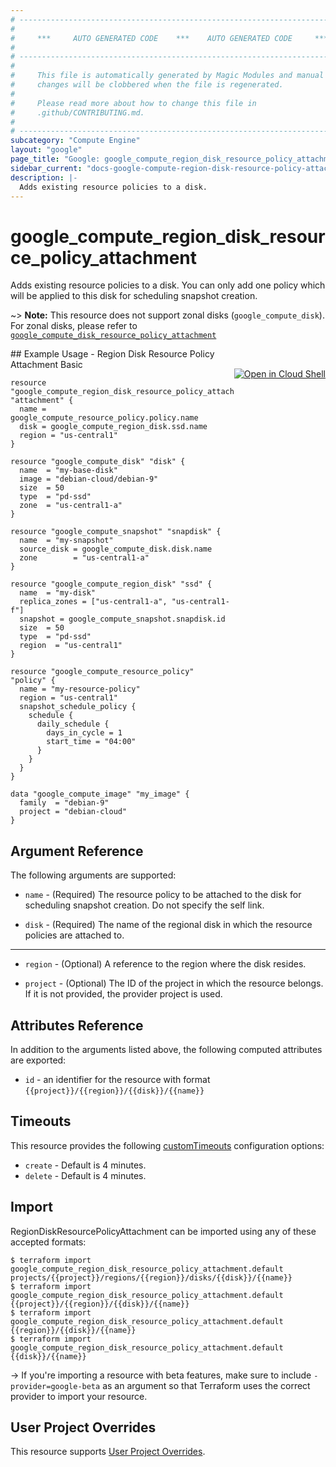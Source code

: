 ```yaml
---
# ----------------------------------------------------------------------------
#
#     ***     AUTO GENERATED CODE    ***    AUTO GENERATED CODE     ***
#
# ----------------------------------------------------------------------------
#
#     This file is automatically generated by Magic Modules and manual
#     changes will be clobbered when the file is regenerated.
#
#     Please read more about how to change this file in
#     .github/CONTRIBUTING.md.
#
# ----------------------------------------------------------------------------
subcategory: "Compute Engine"
layout: "google"
page_title: "Google: google_compute_region_disk_resource_policy_attachment"
sidebar_current: "docs-google-compute-region-disk-resource-policy-attachment"
description: |-
  Adds existing resource policies to a disk.
---
```


# google\_compute\_region\_disk\_resource\_policy\_attachment

Adds existing resource policies to a disk. You can only add one policy
which will be applied to this disk for scheduling snapshot creation.

~> **Note:** This resource does not support zonal disks (`google_compute_disk`). For zonal disks, please refer to [`google_compute_disk_resource_policy_attachment`](https://www.terraform.io/docs/providers/google/r/compute_disk_resource_policy_attachment.html) 



<div class = "oics-button" style="float: right; margin: 0 0 -15px">
  <a href="https://console.cloud.google.com/cloudshell/open?cloudshell_git_repo=https%3A%2F%2Fgithub.com%2Fterraform-google-modules%2Fdocs-examples.git&cloudshell_working_dir=region_disk_resource_policy_attachment_basic&cloudshell_image=gcr.io%2Fgraphite-cloud-shell-images%2Fterraform%3Alatest&open_in_editor=main.tf&cloudshell_print=.%2Fmotd&cloudshell_tutorial=.%2Ftutorial.md" target="_blank">
    <img alt="Open in Cloud Shell" src="//gstatic.com/cloudssh/images/open-btn.svg" style="max-height: 44px; margin: 32px auto; max-width: 100%;">
  </a>
</div>
## Example Usage - Region Disk Resource Policy Attachment Basic


```hcl
resource "google_compute_region_disk_resource_policy_attachment" "attachment" {
  name = google_compute_resource_policy.policy.name
  disk = google_compute_region_disk.ssd.name
  region = "us-central1"
}

resource "google_compute_disk" "disk" {
  name  = "my-base-disk"
  image = "debian-cloud/debian-9"
  size  = 50
  type  = "pd-ssd"
  zone  = "us-central1-a"
}

resource "google_compute_snapshot" "snapdisk" {
  name  = "my-snapshot"
  source_disk = google_compute_disk.disk.name
  zone        = "us-central1-a"
}

resource "google_compute_region_disk" "ssd" {
  name  = "my-disk"
  replica_zones = ["us-central1-a", "us-central1-f"]
  snapshot = google_compute_snapshot.snapdisk.id
  size  = 50
  type  = "pd-ssd"
  region  = "us-central1"
}

resource "google_compute_resource_policy" "policy" {
  name = "my-resource-policy"
  region = "us-central1"
  snapshot_schedule_policy {
    schedule {
      daily_schedule {
        days_in_cycle = 1
        start_time = "04:00"
      }
    }
  }
}

data "google_compute_image" "my_image" {
  family  = "debian-9"
  project = "debian-cloud"
}
```

## Argument Reference

The following arguments are supported:


* `name` -
  (Required)
  The resource policy to be attached to the disk for scheduling snapshot
  creation. Do not specify the self link.

* `disk` -
  (Required)
  The name of the regional disk in which the resource policies are attached to.


- - -


* `region` -
  (Optional)
  A reference to the region where the disk resides.

* `project` - (Optional) The ID of the project in which the resource belongs.
    If it is not provided, the provider project is used.


## Attributes Reference

In addition to the arguments listed above, the following computed attributes are exported:

* `id` - an identifier for the resource with format `{{project}}/{{region}}/{{disk}}/{{name}}`


## Timeouts

This resource provides the following
[customTimeouts](https://www.pulumi.com/docs/intro/concepts/programming-model/#customtimeouts) configuration options:

- `create` - Default is 4 minutes.
- `delete` - Default is 4 minutes.

## Import

RegionDiskResourcePolicyAttachment can be imported using any of these accepted formats:

```
$ terraform import google_compute_region_disk_resource_policy_attachment.default projects/{{project}}/regions/{{region}}/disks/{{disk}}/{{name}}
$ terraform import google_compute_region_disk_resource_policy_attachment.default {{project}}/{{region}}/{{disk}}/{{name}}
$ terraform import google_compute_region_disk_resource_policy_attachment.default {{region}}/{{disk}}/{{name}}
$ terraform import google_compute_region_disk_resource_policy_attachment.default {{disk}}/{{name}}
```

-> If you're importing a resource with beta features, make sure to include `-provider=google-beta`
as an argument so that Terraform uses the correct provider to import your resource.

## User Project Overrides

This resource supports [User Project Overrides](https://www.terraform.io/docs/providers/google/guides/provider_reference.html#user_project_override).
